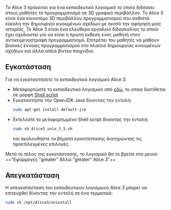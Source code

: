 Το Alice 3 πρόκειται για ένα εκπαιδευτικό λογισμικό το οποίο διδάσκει
στους μαθητές το προγραμματισμό σε 3D γραφικό περιβάλλον. Το Alice 3
είναι ένα καινοτόμο 3D περιβάλλον προγραμματισμού που καθιστά εύκολη
την δημιουργία κινουμένων σχεδίων με σκοπό την αφήγηση μιας ιστορίας,
Το Alice 3 είναι ένα ελεύθερο εργαλείο διδασκαλίας το οποίο έχει
σχεδιαστεί για να είναι η πρώτη έκθεση ενός μαθητή στον
αντικειμενοστραφή προγραμματισμό. Επιτρέπει του μαθητές να
μάθουν βασικές έννοιες προγραμματισμού στο πλαίσιο δημιουργίας
κινουμένων σχεδίων και άλλα απλά βίντεο παιχνίδια.

## Εγκατάσταση

Για να εγκαταστήσετε το εκπαιδευτικό λογισμικό Alice 3:

  - Μεταφορτώστε το εκπαιδευτικό λογισμικό από
    [εδώ](http://www.alice.org/wp-content/uploads/2019/04/Alice3_unix_3_5.sh),
    το οποίο διατίθεται σε μορφή [Shell
    script](http://en.wikipedia.org/wiki/Shell_script)
  - Εγκαταστήστε την OpenJDK Java δίνοντας την εντολή:
    ``` bash
    sudo apt-get install default-jre
    ```
  - Εκτελεστέ το μεταφορτωμένο Shell script δίνοντας την εντολή:
    ``` bash
    sudo sh Alice3_unix_3_5.sh
    ```
    και ακολουθήστε τα βήματα εγκατάστασης διατηρώντας τις
    προεπιλεγμένες επιλογές.

Μετά το τέλος της εγκατάστασης, το λογισμικό θα το βρείτε στο μενού ++"Εφαρμογές "greater" Άλλα "greater" Alice 3"++

## Απεγκατάσταση

Η απεγκατάσταση του εκπαιδευτικού λογισμικού Alice 3 μπορεί να
επιτευχθεί δίνοντας την εντολή σε ένα τερματικό:

``` bash
sudo sh /opt/Alice3/uninstall
```